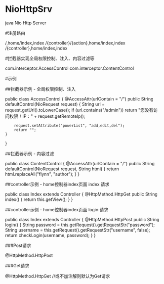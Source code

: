 # NioHttpSrv
java Nio Http Server

#注册路由

<!--Route路由设置-->
<ROUTE>
    /,home/index,index
    /{controller}/{action},home/index,index
    /{controller},home/index,index
</ROUTE>

#拦截器实现全局权限控制、注入、内容过滤等

com.interceptor.AccessControl
com.interceptor.ContentControl

#示例

##拦截器示例 - 全局权限控制、注入

public class AccessControl {
    @AccessAttr(urlContain = "/")
    public String defaultControl(NioRequest request) {
        String url = request.getUrl().toLowerCase();
        if (url.contains("/admin"))
        return "您没有访问权限！IP：" + request.getRemoteIp();

        request.setAttribute("powerList", "add,edit,del");
        return "";
    }
}

##拦截器示例 - 内容过滤

public class ContentControl {
    @AccessAttr(urlContain = "/")
        public String defaultControl(NioRequest request, String html) {
        return html.replaceAll("flynn", "author");
    }
}

##controller示例 - home控制器index页面 index 请求

public class Index extends Controller {
    @HttpMethod.HttpGet
    public String index() {
        return this.getView();
    }
}

##controller示例 - home控制器index页面 login 请求

public class Index extends Controller {
    @HttpMethod.HttpPost
    public String login() {
        String password = this.getRequest().getRequestStr("password");
        String username = this.getRequest().getRequestStr("username", false);
        return checkLogin(username, password);
    }
}

###Post请求

@HttpMethod.HttpPost

###Get请求

@HttpMethod.HttpGet //或不加注解则默认为Get请求
